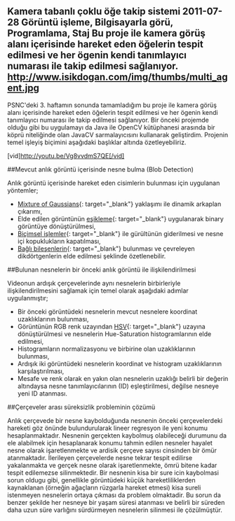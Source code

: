Kamera tabanlı çoklu öğe takip sistemi
2011-07-28
Görüntü işleme, Bilgisayarla görü, Programlama, Staj
Bu proje ile kamera görüş alanı içerisinde hareket eden öğelerin tespit edilmesi ve her ögenin kendi tanımlayıcı numarası ile takip edilmesi sağlanıyor.
http://www.isikdogan.com/img/thumbs/multi_agent.jpg
---
PSNC'deki 3. haftamın sonunda tamamladığım bu proje ile kamera görüş alanı içerisinde hareket eden öğelerin tespit edilmesi ve her ögenin kendi tanımlayıcı numarası ile takip edilmesi sağlanıyor. Bir önceki projemde olduğu gibi bu uygulamayı da Java ile OpenCV kütüphanesi arasında bir köprü niteliğinde olan JavaCV sarmalayıcısını kullanarak geliştirdim. Projenin temel işleyiş biçimini aşağıdaki başlıklar altında özetleyebiliriz.

[vid]http://youtu.be/Vg8vvdmS7QE[/vid]
##Mevcut anlık görüntü içerisinde nesne bulma (Blob Detection)
Anlık görüntü içerisinde hareket eden cisimlerin bulunması için uygulanan yöntemler;
* [Mixture of Gaussians](http://www.google.com/search?q=mixture+of+gaussians+background+subtraction){: target="_blank"} yaklaşımı ile dinamik arkaplan çıkarımı,
* Elde edilen görüntünün [eşikleme](http://en.wikipedia.org/wiki/Thresholding_(image_processing)){: target="_blank"} uygulanarak binary görüntüye dönüştürülmesi,
* [Biçimsel işlemler](http://en.wikipedia.org/wiki/Morphological_operations){: target="_blank"} ile gürültünün giderilmesi ve nesne içi kopuklukların kapatılması,
* [Bağlı bileşenlerin](http://en.wikipedia.org/wiki/Connected-component_labeling){: target="_blank"} bulunması ve çevreleyen dikdörtgenlerin elde edilmesi şeklinde özetlenebilir.
##Bulunan nesnelerin bir önceki anlık görüntü ile ilişkilendirilmesi
Videonun ardışık çerçevelerinde aynı nesnelerin birbirleriyle ilişkilendirilmesini sağlamak için temel olarak aşağıdaki adımlar uygulanmıştır;* Bir önceki görüntüdeki nesnelerin mevcut nesnelere koordinat uzaklıklarının bulunması,* Görüntünün RGB renk uzayından [HSV](http://en.wikipedia.org/wiki/HSL_and_HSV){: target="_blank"} uzayına dönüştürülmesi ve nesnelerin Hue-Saturation histogramlarının elde edilmesi,* Histogramların normalizasyonu ve birbirine olan uzaklıklarının bulunması,* Ardışık iki görüntüdeki nesnelerin koordinat ve histogram uzaklıklarının karşılaştırılması,* Mesafe ve renk olarak en yakın olan nesnelerin uzaklığı belirli bir değerin altındaysa nesne tanımlayıcılarının (ID) eşleştirilmesi, değilse nesneye yeni ID atanması.
##Çerçeveler arası süreksizlik probleminin çözümü
Anlık çerçevede bir nesne kaybolduğunda nesnenin önceki çerçevelerdeki hareketi göz önünde bulundurularak lineer regresyon ile yeni konumu hesaplanmaktadır. Nesnenin gerçekten kaybolmuş olabileceği durumunu da ele alabilmek için hesaplanarak konumu tahmin edilen nesneler hayalet nesne olarak işaretlenmekte ve ardisik çerçeve sayısı cinsinden bir ömür atanmaktadır. İlerileyen çerçevelerde nesne tekrar tespit edilirse yakalanmakta ve gerçek nesne olarak işaretlenmekte, ömrü bitene kadar tespit edilemezse silinmektedir. Bir nesnenin kisa bir sure icin kaybolmasi sorun oldugu gibi, genellikle görüntüdeki küçük hareketliliklerden kaynaklanan (örneğin ağaçların rüzgarla hareket etmesi) kisa sureli istenmeyen nesnelerin ortaya çıkması da problem olmaktadir. Bu sorun da benzer şekilde her nesneye bir yaşam süresi atanması ve belirli bir süreden daha uzun süre varlığını sürdürmeyen nesnelerin silinmesi ile çözülmüştür.

